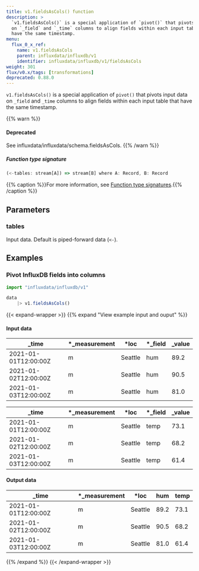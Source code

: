 ```yaml
---
title: v1.fieldsAsCols() function
description: >
  `v1.fieldsAsCols()` is a special application of `pivot()` that pivots input data
  on `_field` and `_time` columns to align fields within each input table that
  have the same timestamp.
menu:
  flux_0_x_ref:
    name: v1.fieldsAsCols
    parent: influxdata/influxdb/v1
    identifier: influxdata/influxdb/v1/fieldsAsCols
weight: 301
flux/v0.x/tags: [transformations]
deprecated: 0.88.0
---
```


<!------------------------------------------------------------------------------

IMPORTANT: This page was generated from comments in the Flux source code. Any
edits made directly to this page will be overwritten the next time the
documentation is generated. 

To make updates to this documentation, update the function comments above the
function definition in the Flux source code:

https://github.com/influxdata/flux/blob/master/stdlib/influxdata/influxdb/v1/v1.flux#L172-L172

Contributing to Flux: https://github.com/influxdata/flux#contributing
Fluxdoc syntax: https://github.com/influxdata/flux/blob/master/docs/fluxdoc.md

------------------------------------------------------------------------------->

`v1.fieldsAsCols()` is a special application of `pivot()` that pivots input data
on `_field` and `_time` columns to align fields within each input table that
have the same timestamp.

{{% warn %}}
#### Deprecated
See influxdata/influxdata/schema.fieldsAsCols.
{{% /warn %}}

##### Function type signature

```js
(<-tables: stream[A]) => stream[B] where A: Record, B: Record
```

{{% caption %}}For more information, see [Function type signatures](/flux/v0.x/function-type-signatures/).{{% /caption %}}

## Parameters

### tables

Input data. Default is piped-forward data (`<-`).




## Examples

### Pivot InfluxDB fields into columns

```js
import "influxdata/influxdb/v1"

data
    |> v1.fieldsAsCols()

```

{{< expand-wrapper >}}
{{% expand "View example input and ouput" %}}

#### Input data

| _time                | *_measurement | *loc    | *_field | _value  |
| -------------------- | ------------- | ------- | ------- | ------- |
| 2021-01-01T12:00:00Z | m             | Seattle | hum     | 89.2    |
| 2021-01-02T12:00:00Z | m             | Seattle | hum     | 90.5    |
| 2021-01-03T12:00:00Z | m             | Seattle | hum     | 81.0    |

| _time                | *_measurement | *loc    | *_field | _value  |
| -------------------- | ------------- | ------- | ------- | ------- |
| 2021-01-01T12:00:00Z | m             | Seattle | temp    | 73.1    |
| 2021-01-02T12:00:00Z | m             | Seattle | temp    | 68.2    |
| 2021-01-03T12:00:00Z | m             | Seattle | temp    | 61.4    |


#### Output data

| _time                | *_measurement | *loc    | hum  | temp  |
| -------------------- | ------------- | ------- | ---- | ----- |
| 2021-01-01T12:00:00Z | m             | Seattle | 89.2 | 73.1  |
| 2021-01-02T12:00:00Z | m             | Seattle | 90.5 | 68.2  |
| 2021-01-03T12:00:00Z | m             | Seattle | 81.0 | 61.4  |

{{% /expand %}}
{{< /expand-wrapper >}}
